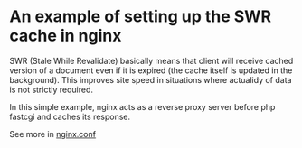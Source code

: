 # An example of setting up the SWR cache in nginx

SWR (Stale While Revalidate) basically means that client will receive cached version of a document even if it is expired (the cache itself is updated in the background).
This improves site speed in situations where actualidy of data is not strictly required.

In this simple example, nginx acts as a reverse proxy server before php fastcgi and caches its response.

See more in [nginx.conf](conf/nginx.conf)
